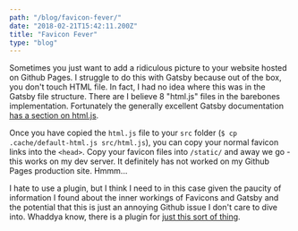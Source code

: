 ```yaml
---
path: "/blog/favicon-fever/"
date: "2018-02-21T15:42:11.200Z"
title: "Favicon Fever"
type: "blog"
---
```


Sometimes you just want to add a ridiculous picture to your website hosted on Github Pages. I struggle to do this with Gatsby because out of the box, you don't touch HTML file. In fact, I had no idea where this was in the Gatsby file structure. There are I believe 8 "html.js" files in the barebones implementation. Fortunately the generally excellent Gatsby documentation [has a section on html.js](http://www.webexhibits.org/causesofcolor/5.html).

Once you have copied the `html.js` file to your `src` folder (`$ cp .cache/default-html.js src/html.js`), you can copy your normal favicon links into the `<head>`. Copy your favicon files into `/static/` and away we go - this works on my dev server. It definitely has not worked on my Github Pages production site. Hmmm...

I hate to use a plugin, but I think I need to in this case given the paucity of information I found about the inner workings of Favicons and Gatsby and the potential that this is just an annoying Github issue I don't care to dive into. Whaddya know, there is a plugin for [just this sort of thing](https://github.com/Creatiwity/gatsby-plugin-favicon).

